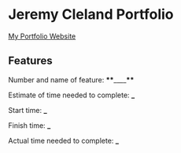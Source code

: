 # Jeremy Cleland Portfolio

[My Portfolio Website](https://jeremy-cleland.netlify.app)

## Features

Number and name of feature: ******\*\*******\_\_\_\_******\*\*******

Estimate of time needed to complete: **\_**

Start time: **\_**

Finish time: **\_**

Actual time needed to complete: **\_**
